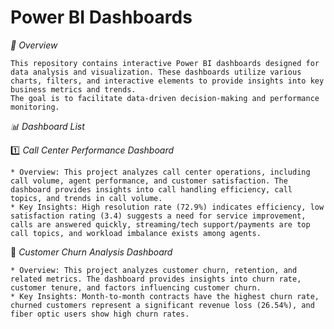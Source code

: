 #   Power BI Dashboards

*📌 Overview*

    This repository contains interactive Power BI dashboards designed for data analysis and visualization. These dashboards utilize various charts, filters, and interactive elements to provide insights into key business metrics and trends. 
    The goal is to facilitate data-driven decision-making and performance monitoring.

*📊 Dashboard List*

1️⃣ *Call Center Performance Dashboard*

    * Overview: This project analyzes call center operations, including call volume, agent performance, and customer satisfaction. The dashboard provides insights into call handling efficiency, call topics, and trends in call volume.
    * Key Insights: High resolution rate (72.9%) indicates efficiency, low satisfaction rating (3.4) suggests a need for service improvement, calls are answered quickly, streaming/tech support/payments are top call topics, and workload imbalance exists among agents.
⿢ *Customer Churn Analysis Dashboard*

    * Overview: This project analyzes customer churn, retention, and related metrics. The dashboard provides insights into churn rate, customer tenure, and factors influencing customer churn.
    * Key Insights: Month-to-month contracts have the highest churn rate, churned customers represent a significant revenue loss (26.54%), and fiber optic users show high churn rates. 
